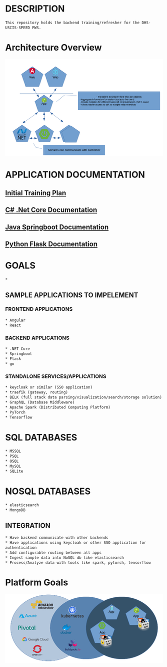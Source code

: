# DESCRIPTION
    This repository holds the backend training/refresher for the DHS-USCIS-SPEED PWS.

# Architecture Overview
![Design overview](documentation/images/architecture-overview.png?raw=true "Design Goal")


# APPLICATION DOCUMENTATION
## [Initial Training Plan](./documentation/training_backend_team.adoc)
## [C# .Net Core Documentation](./documentation/netcore_backend.adoc)
## [Java Springboot Documentation](./documentation/springboot_backend.adoc)
## [Python Flask Documentation](./documentation/flask_backend.adoc)

# GOALS
    * 

## SAMPLE APPLICATIONS TO IMPELEMENT

### FRONTEND APPLICATIONS
    * Angular
    * React

### BACKEND APPLICATIONS
    * .NET Core
    * Springboot
    * Flask
    * go

### STANDALONE SERVICES/APPLICATIONS
    * keycloak or similar (SSO application)
    * traefik (gateway, routing)
    * BELK (full stack data parsing/visualization/search/storage solution)
    * GraphQL (Database Middleware)
    * Apache Spark (Distributed Computing Platform)
    * PyTorch
    * Tensorflow

# SQL DATABASES
    * MSSQL
    * PSQL
    * OSQL
    * MySQL
    * SQLite

# NOSQL DATABASES
    * elasticsearch
    * MongoDB

## INTEGRATION
    * Have backend communicate with other backends
    * Have applications using keycloak or other SSO application for authentication
    * Add configurable routing between all apps
    * Ingest sample data into NoSQL db like elasticsearch
    * Process/Analyze data with tools like spark, pytorch, tensorflow

# Platform Goals
![Platform Goals](documentation/images/platform-architecture.png?raw=true "Platform Goals")
